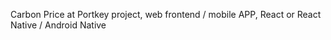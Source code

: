 Carbon Price at Portkey project,
web frontend / mobile APP,
React or React Native / Android Native
<!---
carbon-portkey/carbon-portkey is a ✨ special ✨ repository because its `README.md` (this file) appears on your GitHub profile.
You can click the Preview link to take a look at your changes.
--->
